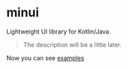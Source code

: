 # minui
Lightweight UI library for Kotlin/Java.

> The description will be a little later. 

Now you can see [examples](https://github.com/husker-dev/minui/tree/master/core/src/test/kotlin/examples)


